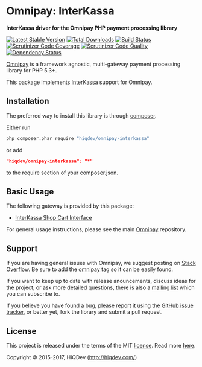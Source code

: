 # Omnipay: InterKassa

**InterKassa driver for the Omnipay PHP payment processing library**

[![Latest Stable Version](https://poser.pugx.org/hiqdev/omnipay-interkassa/v/stable)](https://packagist.org/packages/hiqdev/omnipay-interkassa)
[![Total Downloads](https://poser.pugx.org/hiqdev/omnipay-interkassa/downloads)](https://packagist.org/packages/hiqdev/omnipay-interkassa)
[![Build Status](https://img.shields.io/travis/hiqdev/omnipay-interkassa.svg)](https://travis-ci.org/hiqdev/omnipay-interkassa)
[![Scrutinizer Code Coverage](https://img.shields.io/scrutinizer/coverage/g/hiqdev/omnipay-interkassa.svg)](https://scrutinizer-ci.com/g/hiqdev/omnipay-interkassa/)
[![Scrutinizer Code Quality](https://img.shields.io/scrutinizer/g/hiqdev/omnipay-interkassa.svg)](https://scrutinizer-ci.com/g/hiqdev/omnipay-interkassa/)
[![Dependency Status](https://www.versioneye.com/php/hiqdev:omnipay-interkassa/dev-master/badge.svg)](https://www.versioneye.com/php/hiqdev:omnipay-interkassa/dev-master)

[Omnipay](https://github.com/omnipay/omnipay) is a framework agnostic, multi-gateway payment
processing library for PHP 5.3+.

This package implements [InterKassa](http://interkassa.com/) support for Omnipay.

## Installation

The preferred way to install this library is through [composer](http://getcomposer.org/download/).

Either run

```sh
php composer.phar require "hiqdev/omnipay-interkassa"
```

or add

```json
"hiqdev/omnipay-interkassa": "*"
```

to the require section of your composer.json.

## Basic Usage

The following gateway is provided by this package:

* [InterKassa Shop Cart Interface](http://interkassa.com/)

For general usage instructions, please see the main [Omnipay](https://github.com/omnipay/omnipay) repository.

## Support

If you are having general issues with Omnipay, we suggest posting on
[Stack Overflow](http://stackoverflow.com/). Be sure to add the
[omnipay tag](http://stackoverflow.com/questions/tagged/omnipay) so it can be easily found.

If you want to keep up to date with release anouncements, discuss ideas for the project,
or ask more detailed questions, there is also a [mailing list](https://groups.google.com/forum/#!forum/omnipay) which
you can subscribe to.

If you believe you have found a bug, please report it using the [GitHub issue tracker](https://github.com/hiqdev/omnipay-interkassa/issues),
or better yet, fork the library and submit a pull request.

## License

This project is released under the terms of the MIT [license](LICENSE).
Read more [here](http://choosealicense.com/licenses/mit).

Copyright © 2015-2017, HiQDev (http://hiqdev.com/)
